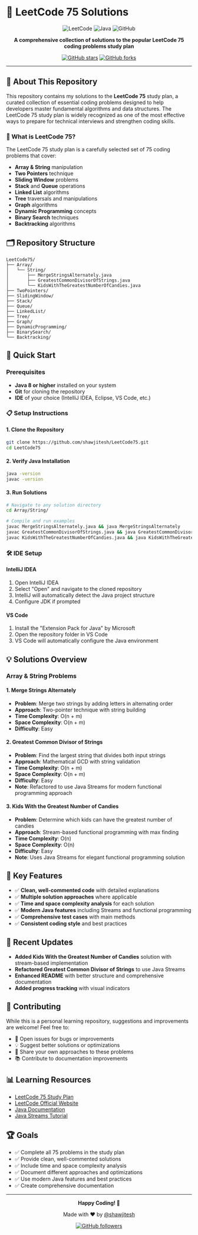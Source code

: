 # 🚀 LeetCode 75 Solutions

<div align="center">

![LeetCode](https://img.shields.io/badge/LeetCode-000000?style=for-the-badge&logo=LeetCode&logoColor=#d16c06)
![Java](https://img.shields.io/badge/Java-ED8B00?style=for-the-badge&logo=openjdk&logoColor=white)
![GitHub](https://img.shields.io/badge/GitHub-100000?style=for-the-badge&logo=github&logoColor=white)

**A comprehensive collection of solutions to the popular LeetCode 75 coding problems study plan**

[![GitHub stars](https://img.shields.io/github/stars/shawjitesh/LeetCode75?style=social)](https://github.com/shawjitesh/LeetCode75)
[![GitHub forks](https://img.shields.io/github/forks/shawjitesh/LeetCode75?style=social)](https://github.com/shawjitesh/LeetCode75)

</div>

---

## 📖 About This Repository

This repository contains my solutions to the **LeetCode 75** study plan, a curated collection of essential coding problems designed to help developers master fundamental algorithms and data structures. The LeetCode 75 study plan is widely recognized as one of the most effective ways to prepare for technical interviews and strengthen coding skills.

### 🎯 What is LeetCode 75?

The LeetCode 75 study plan is a carefully selected set of 75 coding problems that cover:
- **Array & String** manipulation
- **Two Pointers** technique
- **Sliding Window** problems
- **Stack** and **Queue** operations
- **Linked List** algorithms
- **Tree** traversals and manipulations
- **Graph** algorithms
- **Dynamic Programming** concepts
- **Binary Search** techniques
- **Backtracking** algorithms

## 🗂️ Repository Structure

```
LeetCode75/
├── Array/
│   └── String/
│       ├── MergeStringsAlternately.java
│       ├── GreatestCommonDivisorOfStrings.java
│       └── KidsWithTheGreatestNumberOfCandies.java
├── TwoPointers/
├── SlidingWindow/
├── Stack/
├── Queue/
├── LinkedList/
├── Tree/
├── Graph/
├── DynamicProgramming/
├── BinarySearch/
└── Backtracking/
```

## 🚀 Quick Start

### Prerequisites
- **Java 8 or higher** installed on your system
- **Git** for cloning the repository
- **IDE** of your choice (IntelliJ IDEA, Eclipse, VS Code, etc.)

### 📋 Setup Instructions

#### 1. Clone the Repository
```bash
git clone https://github.com/shawjitesh/LeetCode75.git
cd LeetCode75
```

#### 2. Verify Java Installation
```bash
java -version
javac -version
```

#### 3. Run Solutions
```bash
# Navigate to any solution directory
cd Array/String/

# Compile and run examples
javac MergeStringsAlternately.java && java MergeStringsAlternately
javac GreatestCommonDivisorOfStrings.java && java GreatestCommonDivisorOfStrings
javac KidsWithTheGreatestNumberOfCandies.java && java KidsWithTheGreatestNumberOfCandies
```

### 🛠️ IDE Setup

#### IntelliJ IDEA
1. Open IntelliJ IDEA
2. Select "Open" and navigate to the cloned repository
3. IntelliJ will automatically detect the Java project structure
4. Configure JDK if prompted

#### VS Code
1. Install the "Extension Pack for Java" by Microsoft
2. Open the repository folder in VS Code
3. VS Code will automatically configure the Java environment

## 💡 Solutions Overview

### Array & String Problems

#### 1. Merge Strings Alternately
- **Problem**: Merge two strings by adding letters in alternating order
- **Approach**: Two-pointer technique with string building
- **Time Complexity**: O(n + m)
- **Space Complexity**: O(n + m)
- **Difficulty**: Easy

#### 2. Greatest Common Divisor of Strings
- **Problem**: Find the largest string that divides both input strings
- **Approach**: Mathematical GCD with string validation
- **Time Complexity**: O(n + m)
- **Space Complexity**: O(n + m)
- **Difficulty**: Easy
- **Note**: Refactored to use Java Streams for modern functional programming approach

#### 3. Kids With the Greatest Number of Candies
- **Problem**: Determine which kids can have the greatest number of candies
- **Approach**: Stream-based functional programming with max finding
- **Time Complexity**: O(n)
- **Space Complexity**: O(n)
- **Difficulty**: Easy
- **Note**: Uses Java Streams for elegant functional programming solution

## 🎯 Key Features

- ✅ **Clean, well-commented code** with detailed explanations
- ✅ **Multiple solution approaches** where applicable
- ✅ **Time and space complexity analysis** for each solution
- ✅ **Modern Java features** including Streams and functional programming
- ✅ **Comprehensive test cases** with main methods
- ✅ **Consistent coding style** and best practices

## 🚀 Recent Updates

- **Added Kids With the Greatest Number of Candies** solution with stream-based implementation
- **Refactored Greatest Common Divisor of Strings** to use Java Streams
- **Enhanced README** with better structure and comprehensive documentation
- **Added progress tracking** with visual indicators

## 🤝 Contributing

While this is a personal learning repository, suggestions and improvements are welcome! Feel free to:

- 🐛 Open issues for bugs or improvements
- 💡 Suggest better solutions or optimizations
- 🔄 Share your own approaches to these problems
- 📚 Contribute to documentation improvements

## 📊 Learning Resources

- [LeetCode 75 Study Plan](https://leetcode.com/studyplan/leetcode-75/)
- [LeetCode Official Website](https://leetcode.com/)
- [Java Documentation](https://docs.oracle.com/en/java/)
- [Java Streams Tutorial](https://docs.oracle.com/javase/8/docs/api/java/util/stream/package-summary.html)

## 🏆 Goals

- ✅ Complete all 75 problems in the study plan
- ✅ Provide clean, well-commented solutions
- ✅ Include time and space complexity analysis
- ✅ Document different approaches and optimizations
- ✅ Use modern Java features and best practices
- ✅ Create comprehensive documentation

---

<div align="center">

**Happy Coding! 🎉**

Made with ❤️ by [@shawjitesh](https://github.com/shawjitesh)

[![GitHub followers](https://img.shields.io/github/followers/shawjitesh?style=social)](https://github.com/shawjitesh)

</div>
